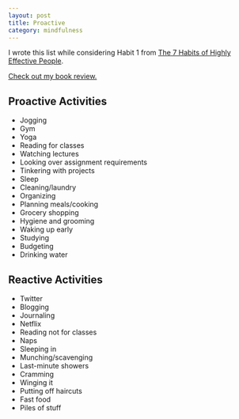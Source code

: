 ```yaml
---
layout: post
title: Proactive
category: mindfulness
---
```


I wrote this list while considering Habit 1 from [The 7 Habits of Highly Effective People](http://smile.amazon.com/Habits-Highly-Effective-People-Anniversary-ebook/dp/B00GOZV3TM/ref=sr_1_1?ie=UTF8&qid=1423798461&sr=8-1&keywords=7+habits).

[Check out my book review.](http://shelbyspees.github.io/speesblog/2015/03/02/book-review-seven-habits.html)

## Proactive Activities

* Jogging
* Gym
* Yoga
* Reading for classes
* Watching lectures
* Looking over assignment requirements
* Tinkering with projects
* Sleep
* Cleaning/laundry
* Organizing
* Planning meals/cooking
* Grocery shopping
* Hygiene and grooming
* Waking up early
* Studying
* Budgeting
* Drinking water


## Reactive Activities

* Twitter
* Blogging
* Journaling
* Netflix
* Reading not for classes
* Naps
* Sleeping in
* Munching/scavenging
* Last-minute showers
* Cramming
* Winging it
* Putting off haircuts
* Fast food
* Piles of stuff
